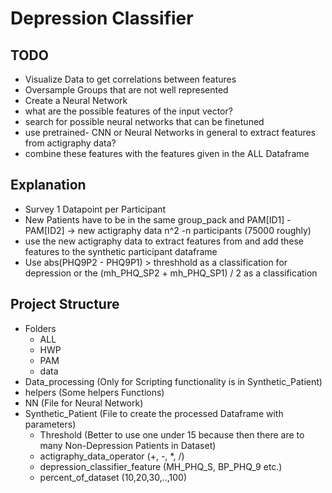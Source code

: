 # Depression Classifier

## TODO
- Visualize Data to get correlations between features
- Oversample Groups that are not well represented
- Create a Neural Network
- what are the possible features of the input vector?
- search for possible neural networks that can be finetuned
- use pretrained- CNN or Neural Networks in general to extract features from actigraphy data?
- combine these features with the features given in the ALL Dataframe

## Explanation
- Survey 1 Datapoint per Participant
- New Patients have to be in the same group_pack and PAM[ID1] - PAM[ID2] -> new actigraphy data n^2 -n participants (75000 roughly)
- use the new actigraphy data to extract features from and add these features to the synthetic participant dataframe
- Use abs(PHQ9P2 - PHQ9P1) > threshhold as a classification for depression or the (mh_PHQ_SP2 + mh_PHQ_SP1) / 2 as a classification


## Project Structure
- Folders
    - ALL
    - HWP
    - PAM
    - data
- Data_processing (Only for Scripting functionality is in Synthetic_Patient)
- helpers (Some helpers Functions)
- NN (File for Neural Network)
- Synthetic_Patient (File to create the processed Dataframe with parameters)
    - Threshold (Better to use one under 15 because then there are to many Non-Depression Patients in Dataset)
    - actigraphy_data_operator (+, -, *, /)
    - depression_classifier_feature (MH_PHQ_S, BP_PHQ_9 etc.)
    - percent_of_dataset (10,20,30,..,100)
